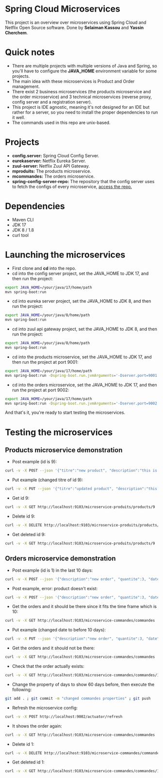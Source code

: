 # Spring Cloud Microservices
This project is an overview over microservices using Spring Cloud and Netflix Open Source software.
Done by <strong>Selaiman Kassou</strong> and <strong>Yassin Cherchem</strong>.
# Quick notes
- There are multiple projects with multiple versions of Java and Spring, so you'll have to configure the <strong>JAVA_HOME</strong> environment variable for some projects.
- The main idea with these microservices is Product and Order management.
- There exist 2 business microservices (the products microservice and the order microservice) and 3 technical microservices (reverse proxy, config server and a registration server).
- This project is IDE agnostic, meaning it's not designed for an IDE but rather for a server, so you need to install the proper dependencies to run it well.
- The commands used in this repo are unix-based.
# Projects
- **config.server:** Spring Cloud Config Server.
- **eurekaserver:** Netflix Eureka Server.
- **zuul-server:** Netflix Zuul API Gateway.
- **mproduits:** The products microservice.
- **mcommandes:** The orders microservice. 
- **spring-config-server-repo:** The repository that the config server uses to fetch the configs of every microservice, [access the repo.](https://github.com/techguyseli/spring-config-server-repo)
# Dependencies
- Maven CLI
- JDK 17
- JDK 8 / 1.8
- curl tool
# Launching the microservices
- First clone and **cd** into the repo.
- cd into the config server project, set the JAVA_HOME to JDK 17, and then run the project:
```bash
export JAVA_HOME=/your/java/17/home/path
mvn spring-boot:run
```
- cd into eureka server project, set the JAVA_HOME to JDK 8, and then run the project:
```bash
export JAVA_HOME=/your/java/8/home/path
mvn spring-boot:run
```
- cd into zuul api gateway project, set the JAVA_HOME to JDK 8, and then run the project:
```bash
export JAVA_HOME=/your/java/8/home/path
mvn spring-boot:run
```
- cd into the products microservice, set the JAVA_HOME to JDK 17, and then run the project at port 9001:
```bash
export JAVA_HOME=/your/java/17/home/path
mvn spring-boot:run -Dspring-boot.run.jvmArguments='-Dserver.port=9001'
```
- cd into the orders microservice, set the JAVA_HOME to JDK 17, and then run the project at port 9002:
```bash
export JAVA_HOME=/your/java/17/home/path
mvn spring-boot:run -Dspring-boot.run.jvmArguments='-Dserver.port=9002'
```
And that's it, you're ready to start testing the microservices.
# Testing the microservices
## Products microservice demonstration
- Post example (id is 9):
```bash
curl -v -X POST --json '{"titre":"new product", "description":"this is a newly added product", "image":"/sample/image/image.png", "prix": 200.0}' http://localhost:9103/microservice-produits/products
```
- Put example (changed titre of id 9):
```bash
curl -v -X PUT --json '{"titre":"updated product", "description":"this is a newly added product", "image":"/sample/image/image.png", "prix": 200.0}' http://localhost:9103/microservice-produits/products/9
```
- Get id 9:
```bash
curl -v -X GET http://localhost:9103/microservice-produits/products/9
```
- Delete id 9:
```bash
curl -v -X DELETE http://localhost:9103/microservice-produits/products/9
```
- Get deleted id 9:
```bash
curl -v -X GET http://localhost:9103/microservice-produits/products/9
```
## Orders microservice demonstration
- Post example (id is 1) in the last 10 days:
```bash
curl -v -X POST --json '{"description":"new order", "quantite":3, "date":"2024-01-08", "montant": 200.0, "idProduct":3}' http://localhost:9103/microservice-commandes/commandes
```
- Post example, error: product doesn't exist:
```bash
curl -v -X POST --json '{"description":"new order", "quantite":3, "date":"2024-01-08", "montant": 200.0, "idProduct":66}' http://localhost:9103/microservice-commandes/commandes
```
- Get the orders and it should be there since it fits the time frame which is 10:
```bash
curl -v -X GET http://localhost:9103/microservice-commandes/commandes
```
- Put example (changed date to before 10 days):
```bash
curl -v -X PUT --json '{"description":"new order", "quantite":3, "date":"2023-12-08", "montant": 200.0, "idProduct":3}' http://localhost:9103/microservice-commandes/commandes/1
```
- Get the orders and it should not be there:
```bash
curl -v -X GET http://localhost:9103/microservice-commandes/commandes
```
- Check that the order actually exists:
```bash
curl -v -X GET http://localhost:9103/microservice-commandes/commandes/1
```
- Change the property of days to show 60 days before, then execute the following:
```bash
git add . ; git commit -m "changed commandes properties" ; git push
```
- Refresh the microservice config:
```bash
curl -v -X POST http://localhost:9002/actuator/refresh
```
- It shows the order again:
```bash
curl -v -X GET http://localhost:9103/microservice-commandes/commandes
```
- Delete id 1:
```bash
curl -v -X DELETE http://localhost:9103/microservice-commandes/commandes/1
```
- Get deleted id 1:
```bash
curl -v -X GET http://localhost:9103/microservice-commandes/commandes/1
```
